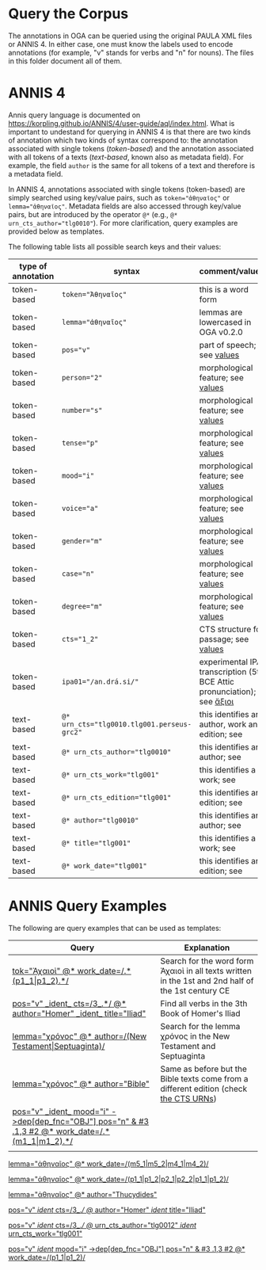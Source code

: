 # Query the Corpus

The annotations in OGA can be queried using the original PAULA XML files 
or ANNIS 4. 
In either case, one must know the labels used to encode annotations
(for example, "v" stands for verbs and "n" for nouns). The files in this
folder document all of them.

# ANNIS 4

Annis query language is documented 
on https://korpling.github.io/ANNIS/4/user-guide/aql/index.html. 
What is important to undestand for querying in ANNIS 4
is that there are two
kinds of annotation which two kinds of syntax correspond to: 
the annotation associated with single tokens (*token-based*) and 
the annotation associated with all tokens of a texts (*text-based*, 
known also as metadata field). For example, the field `author`
is the same for all tokens of a text and therefore is a metadata field. 

In ANNIS 4, annotations associated with single tokens (token-based) are simply
searched using key/value pairs, such as `token="ἀθηναῖος"` or 
`lemma="ἀθηναῖος"`. Metadata fields are also accessed through key/value pairs, 
but are introduced by the operator `@*` (e.g., `@* urn_cts_author="tlg0010"`).
For more clarification, query examples are provided below as templates.

The following table lists all possible search keys and their values:

|type of annotation|syntax|comment/values|
|-----|-----|-----|
|token-based|`token="Ἀθηναῖος"`|this is a word form|
|token-based|`lemma="ἀθηναῖος"`|lemmas are lowercased in OGA v0.2.0|
|token-based|`pos="v"`|part of speech; see <a href="https://github.com/OperaGraecaAdnotata/OGA/blob/main/query/morphology.md">values</a>|
|token-based|`person="2"`|morphological feature; see <a href="https://github.com/OperaGraecaAdnotata/OGA/blob/main/query/morphology.md">values</a>|
|token-based|`number="s"`|morphological feature; see <a href="https://github.com/OperaGraecaAdnotata/OGA/blob/main/query/morphology.md">values</a>|
|token-based|`tense="p"`|morphological feature; see <a href="https://github.com/OperaGraecaAdnotata/OGA/blob/main/query/morphology.md">values</a>|
|token-based|`mood="i"`|morphological feature; see <a href="https://github.com/OperaGraecaAdnotata/OGA/blob/main/query/morphology.md">values</a>|
|token-based|`voice="a"`|morphological feature; see <a href="https://github.com/OperaGraecaAdnotata/OGA/blob/main/query/morphology.md">values</a>|
|token-based|`gender="m"`|morphological feature; see <a href="https://github.com/OperaGraecaAdnotata/OGA/blob/main/query/morphology.md">values</a>|
|token-based|`case="n"`|morphological feature; see <a href="https://github.com/OperaGraecaAdnotata/OGA/blob/main/query/morphology.md">values</a>|
|token-based|`degree="m"`|morphological feature; see <a href="https://github.com/OperaGraecaAdnotata/OGA/blob/main/query/morphology.md">values</a>|
|token-based|`cts="1_2"`|CTS structure for passage; see <a href="https://github.com/OperaGraecaAdnotata/OGA/blob/main/query/cts_work_date.md">values</a>|
|token-based|`ipa01="/an.drá.si/"`| experimental IPA transcription (5th BCE Attic pronunciation); see [ἄξιοι](https://en.wiktionary.org/wiki/%E1%BC%84%CE%BE%CE%B9%CE%BF%CE%B9#Ancient_Greek)|
|text-based|`@* urn_cts="tlg0010.tlg001.perseus-grc2"`| this identifies an author, work and edition; see <a href="https://github.com/OperaGraecaAdnotata/OGA/blob/main/query/cts_work_date.md"></a>|
|text-based|`@* urn_cts_author="tlg0010"`| this identifies an author; see <a href="https://github.com/OperaGraecaAdnotata/OGA/blob/main/query/cts_work_date.md"></a>|
|text-based|`@* urn_cts_work="tlg001"`| this identifies a work; see <a href="https://github.com/OperaGraecaAdnotata/OGA/blob/main/query/cts_work_date.md"></a>|
|text-based|`@* urn_cts_edition="tlg001"`| this identifies an edition; see <a href="https://github.com/OperaGraecaAdnotata/OGA/blob/main/query/cts_work_date.md"></a>|
|text-based|`@* author="tlg0010"`| this identifies an author; see <a href="https://github.com/OperaGraecaAdnotata/OGA/blob/main/query/cts_work_date.md"></a>|
|text-based|`@* title="tlg001"`| this identifies a work; see <a href="https://github.com/OperaGraecaAdnotata/OGA/blob/main/query/cts_work_date.md"></a>|
|text-based|`@* work_date="tlg001"`| this identifies an edition; see <a href="https://github.com/OperaGraecaAdnotata/OGA/blob/main/query/cts_work_date.md"></a>|

# ANNIS Query Examples

The following are query examples that can be used as templates:

<table>
  <thead>
    <tr>
      <th>Query</th>
      <th>Explanation</th>
    </tr>
  </thead>
  <tbody>
<tr>
<td><a href="https://annis.varro.informatik.uni-leipzig.de/?id=b30de80b-7d53-41d4-8304-487bf01dffa7#_q=dG9rPSLhvIjPh86xzrnOv-G9tiIgQCogd29ya19kYXRlPS8uKihwMV8xfHAxXzIpLiov&ql=aql&_c=b2dhX3YwLjIuMF81LG9nYV92MC4yLjBfMyxvZ2FfdjAuMi4wXzQsb2dhX3YwLjIuMF8xLG9nYV92MC4yLjBfMg&cl=5&cr=5&s=0&l=10&">tok="Ἀχαιοὶ" @* work_date=/.*(p1_1|p1_2).*/</a></td>
<td>Search for the word form Ἀχαιοὶ in all texts written in the 1st and 2nd half of the 1st century CE</td>
</tr>

<tr>
<td><a href="https://annis.varro.informatik.uni-leipzig.de/?id=d70ea7e5-fcbd-42fc-9c76-6c2eb45c0c40#_q=cG9zPSJ2IiBfaWRlbnRfIGN0cz0vM18uKi8gQCogYXV0aG9yPSJIb21lciIgX2lkZW50XyB0aXRsZT0iSWxpYWQiCg&ql=aql&_c=b2dhX3YwLjIuMF81LG9nYV92MC4yLjBfMyxvZ2FfdjAuMi4wXzQsb2dhX3YwLjIuMF8xLG9nYV92MC4yLjBfMg&cl=5&cr=5&s=0&l=10&">pos="v" _ident_ cts=/3_.*/ @* author="Homer" _ident_ title="Iliad"</a></td>
<td>Find all verbs in the 3th Book of Homer's Iliad</td>
</tr>


<tr>
<td><a href="https://annis.varro.informatik.uni-leipzig.de/?id=71be1461-8388-4f80-b602-3e1f4e914678#_q=bGVtbWE9Is-Hz4HPjM69zr_PgiIgQCogYXV0aG9yPS8oTmV3IFRlc3RhbWVudHxTZXB0dWFnaW50YSkv&ql=aql&_c=b2dhX3YwLjIuMF81LG9nYV92MC4yLjBfMyxvZ2FfdjAuMi4wXzQsb2dhX3YwLjIuMF8xLG9nYV92MC4yLjBfMg&cl=5&cr=5&s=0&l=10&">lemma="χρόνος" @* author=/(New Testament|Septuaginta)/</a></td>
<td>Search for the lemma χρόνος in the New Testament and Septuaginta</td>
</tr>

<tr>
<td><a href="https://annis.varro.informatik.uni-leipzig.de/?id=6f569a32-aa01-4d81-b3f9-72787aa13b07#_q=bGVtbWE9Is-Hz4HPjM69zr_PgiIgQCogYXV0aG9yPSJCaWJsZSI&ql=aql&_c=b2dhX3YwLjIuMF81LG9nYV92MC4yLjBfMyxvZ2FfdjAuMi4wXzQsb2dhX3YwLjIuMF8xLG9nYV92MC4yLjBfMg&cl=5&cr=5&s=0&l=10&">lemma="χρόνος" @* author="Bible"</a></td>
<td>Same as before but the Bible texts come from a different edition (check <a href="https://github.com/OperaGraecaAdnotata/OGA/blob/main/urn_cts/texts/urn_cts_plus_date_label.xml">the CTS URNs</a>)</td>
</tr>

<tr>
<td><a href="https://annis.varro.informatik.uni-leipzig.de/?id=a0734e4d-4d8b-43e8-9cd5-7ac238863f24#_q=cG9zPSJ2IiBfaWRlbnRfIG1vb2Q9ImkiIC0-ZGVwW2RlcF9mbmM9Ik9CSiJdIHBvcz0ibiIgJiAjMyAuMSwzICMyIEAqIHdvcmtfZGF0ZT0vKG0xXzF8bTFfMikvCg&ql=aql&_c=b2dhX3YwLjIuMF81LG9nYV92MC4yLjBfMyxvZ2FfdjAuMi4wXzQsb2dhX3YwLjIuMF8xLG9nYV92MC4yLjBfMg&cl=5&cr=5&s=0&l=10&" >pos="v" _ident_ mood="i" ->dep[dep_fnc="OBJ"] pos="n" & #3 .1,3 #2 @* work_date=/.*(m1_1|m1_2).*/</a></td>
<td></td>
</tr>

<tr>
<td><a href="" ></a></td>
<td></td>
</tr>
</tbody>
</table>



[lemma="ἀθηναῖος" @* work_date=/(m5_1|m5_2|m4_1|m4_2)/](https://annis.varro.informatik.uni-leipzig.de/?id=52281da9-9508-4ac2-be14-ce79c5731e2a#_q=bGVtbWE9IuG8gM64zrfOvc6x4b-Wzr_PgiIgQCogd29ya19kYXRlPS8obTVfMXxtNV8yfG00XzF8bTRfMikvCgo&ql=aql&_c=b2dhX3YwLjIuMF81LG9nYV92MC4yLjBfMyxvZ2FfdjAuMi4wXzQsb2dhX3YwLjIuMF8xLG9nYV92MC4yLjBfMg&cl=5&cr=5&s=0&l=10&)

[lemma="ἀθηναῖος" @* work_date=/(p1_1|p1_2|p2_1|p2_2|p1_1|p1_2)/](https://annis.varro.informatik.uni-leipzig.de/?id=433e2997-85ed-49be-bbe1-858ff27c06d7#_q=bGVtbWE9IuG8gM64zrfOvc6x4b-Wzr_PgiIgQCogd29ya19kYXRlPS8ocDFfMXxwMV8yfHAyXzF8cDJfMnxwMV8xfHAxXzIpLwoK&ql=aql&_c=b2dhX3YwLjIuMF81LG9nYV92MC4yLjBfMyxvZ2FfdjAuMi4wXzQsb2dhX3YwLjIuMF8xLG9nYV92MC4yLjBfMg&cl=5&cr=5&s=0&l=10&)

[lemma="ἀθηναῖος" @* author="Thucydides"](https://annis.varro.informatik.uni-leipzig.de/?id=79e496e6-79f3-4d6b-bd87-4d8dfc68402f#_q=bGVtbWE9IuG8gM64zrfOvc6x4b-Wzr_PgiIgQCogYXV0aG9yPSJUaHVjeWRpZGVzIgoK&ql=aql&_c=b2dhX3YwLjIuMF81LG9nYV92MC4yLjBfMyxvZ2FfdjAuMi4wXzQsb2dhX3YwLjIuMF8xLG9nYV92MC4yLjBfMg&cl=5&cr=5&s=0&l=10&)

[pos="v" _ident_ cts=/3_.*/ @* author="Homer" _ident_ title="Iliad"](https://annis.varro.informatik.uni-leipzig.de/?id=d70ea7e5-fcbd-42fc-9c76-6c2eb45c0c40#_q=cG9zPSJ2IiBfaWRlbnRfIGN0cz0vM18uKi8gQCogYXV0aG9yPSJIb21lciIgX2lkZW50XyB0aXRsZT0iSWxpYWQiCg&ql=aql&_c=b2dhX3YwLjIuMF81LG9nYV92MC4yLjBfMyxvZ2FfdjAuMi4wXzQsb2dhX3YwLjIuMF8xLG9nYV92MC4yLjBfMg&cl=5&cr=5&s=0&l=10&)

[pos="v" _ident_ cts=/3_.*/ @* urn_cts_author="tlg0012" _ident_ urn_cts_work="tlg001"
](https://annis.varro.informatik.uni-leipzig.de/?id=92b6bc7a-2246-4a46-873a-e6fcf21f5d98#_q=cG9zPSJ2IiBfaWRlbnRfIGN0cz0vM18uKi8gQCogdXJuX2N0c19hdXRob3I9InRsZzAwMTIiIF9pZGVudF8gdXJuX2N0c193b3JrPSJ0bGcwMDEiCg&ql=aql&_c=b2dhX3YwLjIuMF81LG9nYV92MC4yLjBfMyxvZ2FfdjAuMi4wXzQsb2dhX3YwLjIuMF8xLG9nYV92MC4yLjBfMg&cl=5&cr=5&s=0&l=10&)

[pos="v" _ident_ mood="i" ->dep[dep_fnc="OBJ"] pos="n" & #3 .1,3 #2 @* work_date=/(p1_1|p1_2)/
](https://annis.varro.informatik.uni-leipzig.de/?id=fe33e671-1738-4ca0-bf84-d69f58c1a9b7#_q=cG9zPSJ2IiBfaWRlbnRfIG1vb2Q9ImkiIC0-ZGVwW2RlcF9mbmM9Ik9CSiJdIHBvcz0ibiIgJiAjMyAuMSwzICMyIEAqIHdvcmtfZGF0ZT0vKHAxXzF8cDFfMikvCg&ql=aql&_c=b2dhX3YwLjIuMF81LG9nYV92MC4yLjBfMyxvZ2FfdjAuMi4wXzQsb2dhX3YwLjIuMF8xLG9nYV92MC4yLjBfMg&cl=5&cr=5&s=0&l=10&)
